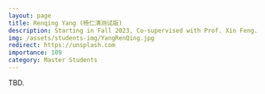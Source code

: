 ```yaml
---
layout: page
title: Renqing Yang (杨仁清测试版)
description: Starting in Fall 2023, Co-supervised with Prof. Xin Feng. <br> Research Topic&#58; Feature-Based Adversarial Attack.
img: /assets/students-img/YangRenQing.jpg
redirect: https://unsplash.com
importance: 109
category: Master Students
---
```


TBD.
